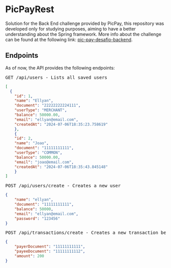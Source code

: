 # PicPayRest

Solution for the Back End challenge provided by PicPay, this repository was developed only for studying purposes, aiming to have a better understanding about the Spring framework.
More info about the challenge can be found at the following link: [pic-pay-desafio-backend](https://github.com/PicPay/picpay-desafio-backend).

## Endpoints

As of now, the API provides the following endpoints:

<pre>GET /api/users - Lists all saved users</pre>

```json
[
  {
    "id": 1,
    "name": "Ellyan",
    "document": "22222222224111",
    "userType": "MERCHANT",
    "balance": 50000.00,
    "email": "ellyan@email.com",
    "createdAt": "2024-07-06T18:35:23.758619"
	},
	{
    "id": 2,
    "name": "Joao",
    "document": "11111111111",
    "userType": "COMMON",
    "balance": 50000.00,
    "email": "joao@email.com",
    "createdAt": "2024-07-06T18:35:43.845148"
	}
]
```

<pre>POST /api/users/create - Creates a new user</pre>

```json
{
	"name": "ellyan",
	"document": "11111111111",
	"balance": 50000,
	"email": "ellyan@email.com",
	"password": "123456"
}
```

<pre>POST /api/transactions/create - Creates a new transaction between users (only common users are allow to perform transactions)</pre>

```json
{
	"payerDocument": "11111111111",
	"payeeDocument": "11111111112",
	"amount": 200
}
```
